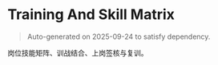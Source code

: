 # Training And Skill Matrix

> Auto-generated on 2025-09-24 to satisfy dependency.

岗位技能矩阵、训战结合、上岗签核与复训。
